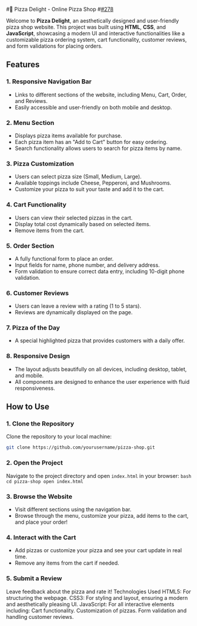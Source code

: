 #🍕 Pizza Delight - Online Pizza Shop #[#278](https://github.com/iamrahulmahato/master-web-development/issues/278)

Welcome to **Pizza Delight**, an aesthetically designed and user-friendly pizza shop website. This project was built using **HTML**, **CSS**, and **JavaScript**, showcasing a modern UI and interactive functionalities like a customizable pizza ordering system, cart functionality, customer reviews, and form validations for placing orders.

## Features

### 1. **Responsive Navigation Bar**
   - Links to different sections of the website, including Menu, Cart, Order, and Reviews.
   - Easily accessible and user-friendly on both mobile and desktop.

### 2. **Menu Section**
   - Displays pizza items available for purchase.
   - Each pizza item has an "Add to Cart" button for easy ordering.
   - Search functionality allows users to search for pizza items by name.

### 3. **Pizza Customization**
   - Users can select pizza size (Small, Medium, Large).
   - Available toppings include Cheese, Pepperoni, and Mushrooms.
   - Customize your pizza to suit your taste and add it to the cart.

### 4. **Cart Functionality**
   - Users can view their selected pizzas in the cart.
   - Display total cost dynamically based on selected items.
   - Remove items from the cart.

### 5. **Order Section**
   - A fully functional form to place an order.
   - Input fields for name, phone number, and delivery address.
   - Form validation to ensure correct data entry, including 10-digit phone validation.

### 6. **Customer Reviews**
   - Users can leave a review with a rating (1 to 5 stars).
   - Reviews are dynamically displayed on the page.
   
### 7. **Pizza of the Day**
   - A special highlighted pizza that provides customers with a daily offer.

### 8. **Responsive Design**
   - The layout adjusts beautifully on all devices, including desktop, tablet, and mobile.
   - All components are designed to enhance the user experience with fluid responsiveness.

## How to Use

### 1. **Clone the Repository**
   Clone the repository to your local machine:
   ```bash
   git clone https://github.com/yourusername/pizza-shop.git
   ```
### 2. **Open the Project**
  Navigate to the project directory and open `index.html` in your browser:
     ```bash
    cd pizza-shop
    open index.html
    ```
### 3. **Browse the Website**
- Visit different sections using the navigation bar.
- Browse through the menu, customize your pizza, add items to the cart, and place your order!
### 4. **Interact with the Cart**
- Add pizzas or customize your pizza and see your cart update in real time.
- Remove any items from the cart if needed.
### 5. **Submit a Review**
Leave feedback about the pizza and rate it!
Technologies Used
HTML5: For structuring the webpage.
CSS3: For styling and layout, ensuring a modern and aesthetically pleasing UI.
JavaScript: For all interactive elements including:
Cart functionality.
Customization of pizzas.
Form validation and handling customer reviews.

